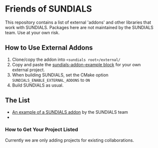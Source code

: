 Friends of SUNDIALS
===================

This repository contains a list of external 'addons' and other libraries that work with SUNDIALS.
Packages here are not maintained by the SUNDIALS team. Use at your own risk.

## How to Use External Addons ##

1. Clone/copy the addon into `<sundials root>/external/`
2. Copy and paste the [sundials-addon-example block](https://github.com/LLNL/sundials/blob/feature/sundials-codes-addons/external/CMakeLists.txt) for your own external project.
3. When building SUNDIALS, set the CMake option `SUNDIALS_ENABLE_EXTERNAL_ADDONS` to `ON`
4. Build SUNDIALS as usual.

## The List ##

- [An example of a SUNDIALS addon](https://github.com/sundials-codes/sundials-addon-example ) by the SUNDIALS team
-

### How to Get Your Project Listed ###

Currently we are only adding projects for existing collaborations.

